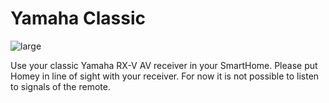 # Yamaha Classic

![large](https://user-images.githubusercontent.com/74005072/138011582-0c2966d6-cb3a-4086-baa5-2a82b2938e5a.png)

Use your classic Yamaha RX-V AV receiver in your SmartHome. Please put Homey in line of sight with your receiver.  For now it is not possible to listen to signals of the remote.
